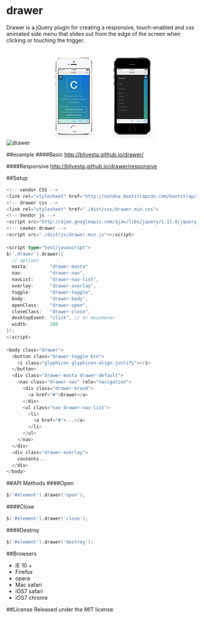 drawer
===
Drawer is a jQuery plugin for creating a responsive, touch-enabled and css animated side menu that slides out from the edge of the screen when clicking or touching the trigger.

![drawer](./src/images/drawer-small.gif)
![drawer-image](./src/images/drawer-image-small.jpg)

##example
####Basic
http://blivesta.github.io/drawer/

####Responsive
http://blivesta.github.io/drawer/responsive

##Setup
~~~ go
<!-- vendor CSS -->
<link rel="stylesheet" href="http://netdna.bootstrapcdn.com/bootstrap/3.1.1/css/bootstrap.min.css" />
<!-- drawer css -->
<link rel="stylesheet" href="./dist/css/drawer.min.css">
<!-- Vendor js -->
<script src="http://ajax.googleapis.com/ajax/libs/jquery/1.11.0/jquery.min.js"></script>
<!-- cooker.drawer -->
<script src="./dist/js/drawer.min.js"></script>

<script type="text/javascript">
$('.drawer').drawer({
  // options
  masta:        "drawer-masta"
  nav:          "drawer-nav",
  navList:      "drawer-nav-list",
  overlay:      "drawer-overlay",
  toggle:       "drawer-toggle",
  body:         "drawer-body",
  openClass:    "drawer-open",
  closeClass:   "drawer-close",
  desktopEvent: "click", // or mouseover
  width:        280
});
</script>

<body class="drawer"> 
  <button class="drawer-toggle btn">
    <i class="glyphicon glyphicon-align-justify"></i>
  </button>
  <div class="drawer-masta drawer-default">
    <nav class="drawer-nav" role="navigation">
      <div class="drawer-brand">
        <a href="#">Drawer</a>
      </div>
      <ul class="nav drawer-nav-list">
        <li>
          <a href="#">...</a>
        </li>
      </ul>
    </nav>
  </div>
  <div class="drawer-overlay">
    contents...
  </div>
</body>
~~~

##API Methods
####Open
~~~ go
$('#element').drawer('open');
~~~

####Close
~~~ go
$('#element').drawer('close');
~~~

####Destroy
~~~ go
$('#element').drawer('destroy');
~~~ 

##Browsers
- IE 10 +
- Firefox
- opera
- Mac safari
- iOS7 safari
- iOS7 chrome

##License
Released under the MIT license.

